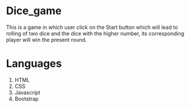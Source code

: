 # Dice_game 
This is a game in which user click on the Start button which will lead to rolling of two dice and the dice with the higher number, its corresponding player will win the present round.
# Languages
1. HTML 
2. CSS
4. Javascript
5. Bootstrap
